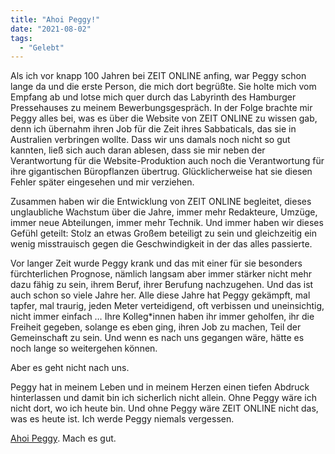 ```yaml
---
title: "Ahoi Peggy!"
date: "2021-08-02"
tags:
  - "Gelebt"
---
```


Als ich vor knapp 100 Jahren bei ZEIT ONLINE anfing, war Peggy schon lange da und die erste Person, die mich dort begrüßte. Sie holte mich vom Empfang ab und lotse mich quer durch das Labyrinth des Hamburger Pressehauses zu meinem Bewerbungsgespräch. In der Folge brachte mir Peggy alles bei, was es über die Website von ZEIT ONLINE zu wissen gab, denn ich übernahm ihren Job für die Zeit ihres Sabbaticals, das sie in Australien verbringen wollte. Dass wir uns damals noch nicht so gut kannten, ließ sich auch daran ablesen, dass sie mir neben der Verantwortung für die Website-Produktion auch noch die Verantwortung für ihre gigantischen Büropflanzen übertrug. Glücklicherweise hat sie diesen Fehler später eingesehen und mir verziehen.

Zusammen haben wir die Entwicklung von ZEIT ONLINE begleitet, dieses unglaubliche Wachstum über die Jahre, immer mehr Redakteure, Umzüge, immer neue Abteilungen, immer mehr Technik. Und immer haben wir dieses Gefühl geteilt: Stolz an etwas Großem beteiligt zu sein und gleichzeitig ein wenig misstrauisch gegen die Geschwindigkeit in der das alles passierte.

Vor langer Zeit wurde Peggy krank und das mit einer für sie besonders fürchterlichen Prognose, nämlich langsam aber immer stärker nicht mehr dazu fähig zu sein, ihrem Beruf, ihrer Berufung nachzugehen. Und das ist auch schon so viele Jahre her. Alle diese Jahre hat Peggy gekämpft, mal tapfer, mal traurig, jeden Meter verteidigend, oft verbissen und uneinsichtig, nicht immer einfach … Ihre Kolleg\*innen haben ihr immer geholfen, ihr die Freiheit gegeben, solange es eben ging, ihren Job zu machen, Teil der Gemeinschaft zu sein. Und wenn es nach uns gegangen wäre, hätte es noch lange so weitergehen können.

Aber es geht nicht nach uns.

Peggy hat in meinem Leben und in meinem Herzen einen tiefen Abdruck hinterlassen und damit bin ich sicherlich nicht allein. Ohne Peggy wäre ich nicht dort, wo ich heute bin. Und ohne Peggy wäre ZEIT ONLINE nicht das, was es heute ist. Ich werde Peggy niemals vergessen.

[Ahoi Peggy](https://blog.zeit.de/fragen/2021/08/04/ahoi-liebe-peggy/). Mach es gut.
